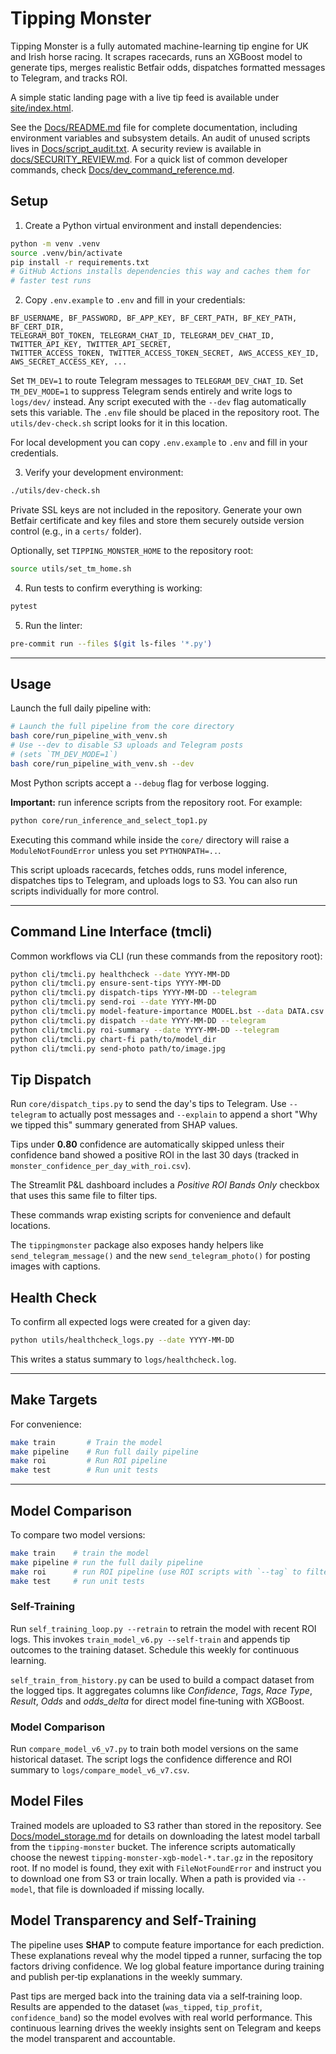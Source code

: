 # Tipping Monster

Tipping Monster is a fully automated machine-learning tip engine for UK and Irish horse racing. It scrapes racecards, runs an XGBoost model to generate tips, merges realistic Betfair odds, dispatches formatted messages to Telegram, and tracks ROI.

A simple static landing page with a live tip feed is available under [site/index.html](site/index.html).

See the [Docs/README.md](Docs/README.md) file for complete documentation, including environment variables and subsystem details. An audit of unused scripts lives in [Docs/script_audit.txt](Docs/script_audit.txt). A security review is available in [docs/SECURITY_REVIEW.md](docs/SECURITY_REVIEW.md). For a quick list of common developer commands, check [Docs/dev_command_reference.md](Docs/dev_command_reference.md).

## Setup

1. Create a Python virtual environment and install dependencies:

```bash
python -m venv .venv
source .venv/bin/activate
pip install -r requirements.txt
# GitHub Actions installs dependencies this way and caches them for
# faster test runs
```

2. Copy `.env.example` to `.env` and fill in your credentials:

```
BF_USERNAME, BF_PASSWORD, BF_APP_KEY, BF_CERT_PATH, BF_KEY_PATH, BF_CERT_DIR,
TELEGRAM_BOT_TOKEN, TELEGRAM_CHAT_ID, TELEGRAM_DEV_CHAT_ID, TWITTER_API_KEY, TWITTER_API_SECRET,
TWITTER_ACCESS_TOKEN, TWITTER_ACCESS_TOKEN_SECRET, AWS_ACCESS_KEY_ID, AWS_SECRET_ACCESS_KEY, ...
```


Set `TM_DEV=1` to route Telegram messages to `TELEGRAM_DEV_CHAT_ID`.
Set `TM_DEV_MODE=1` to suppress Telegram sends entirely and write logs to `logs/dev/` instead. Any script executed with the `--dev` flag automatically sets this variable.
The `.env` file should be placed in the repository root. The `utils/dev-check.sh` script looks for it in this location.


For local development you can copy `.env.example` to `.env` and fill in your credentials.

3. Verify your development environment:

```bash
./utils/dev-check.sh
```

Private SSL keys are not included in the repository. Generate your own Betfair certificate and key files and store them securely outside version control (e.g., in a `certs/` folder).

Optionally, set `TIPPING_MONSTER_HOME` to the repository root:

```bash
source utils/set_tm_home.sh
```

4. Run tests to confirm everything is working:

```bash
pytest
```

5. Run the linter:

```bash
pre-commit run --files $(git ls-files '*.py')
```

---

## Usage

Launch the full daily pipeline with:

```bash
# Launch the full pipeline from the core directory
bash core/run_pipeline_with_venv.sh
# Use --dev to disable S3 uploads and Telegram posts
# (sets `TM_DEV_MODE=1`)
bash core/run_pipeline_with_venv.sh --dev
```

Most Python scripts accept a `--debug` flag for verbose logging.

**Important:** run inference scripts from the repository root. For example:

```bash
python core/run_inference_and_select_top1.py
```
Executing this command while inside the `core/` directory will raise a `ModuleNotFoundError` unless you set `PYTHONPATH=..`.

This script uploads racecards, fetches odds, runs model inference, dispatches tips to Telegram, and uploads logs to S3. You can also run scripts individually for more control.

---

## Command Line Interface (tmcli)

Common workflows via CLI (run these commands from the repository root):

```bash
python cli/tmcli.py healthcheck --date YYYY-MM-DD
python cli/tmcli.py ensure-sent-tips YYYY-MM-DD
python cli/tmcli.py dispatch-tips YYYY-MM-DD --telegram
python cli/tmcli.py send-roi --date YYYY-MM-DD
python cli/tmcli.py model-feature-importance MODEL.bst --data DATA.csv --out chart.png
python cli/tmcli.py dispatch --date YYYY-MM-DD --telegram
python cli/tmcli.py roi-summary --date YYYY-MM-DD --telegram
python cli/tmcli.py chart-fi path/to/model_dir
python cli/tmcli.py send-photo path/to/image.jpg
```

## Tip Dispatch

Run `core/dispatch_tips.py` to send the day's tips to Telegram. Use `--telegram` to
actually post messages and `--explain` to append a short "Why we tipped this" summary generated from SHAP values.

Tips under **0.80** confidence are automatically skipped unless their confidence
band showed a positive ROI in the last 30 days (tracked in
`monster_confidence_per_day_with_roi.csv`).

The Streamlit P&L dashboard includes a *Positive ROI Bands Only* checkbox that
uses this same file to filter tips.

These commands wrap existing scripts for convenience and default locations.

The `tippingmonster` package also exposes handy helpers like
`send_telegram_message()` and the new `send_telegram_photo()` for posting
images with captions.




## Health Check

To confirm all expected logs were created for a given day:

```bash
python utils/healthcheck_logs.py --date YYYY-MM-DD
```

This writes a status summary to `logs/healthcheck.log`.

---

## Make Targets

For convenience:

```bash
make train       # Train the model
make pipeline    # Run full daily pipeline
make roi         # Run ROI pipeline
make test        # Run unit tests
```

---

## Model Comparison

To compare two model versions:

```bash
make train    # train the model
make pipeline # run the full daily pipeline
make roi      # run ROI pipeline (use ROI scripts with `--tag` to filter by tag)
make test     # run unit tests
```

### Self-Training

Run `self_training_loop.py --retrain` to retrain the model with recent ROI logs.
This invokes `train_model_v6.py --self-train` and appends tip outcomes to the
training dataset. Schedule this weekly for continuous learning.

`self_train_from_history.py` can be used to build a compact dataset from the
logged tips. It aggregates columns like *Confidence*, *Tags*, *Race Type*,
*Result*, *Odds* and *odds_delta* for direct model fine‑tuning with XGBoost.

### Model Comparison

Run `compare_model_v6_v7.py` to train both model versions on the same historical dataset. The script logs the confidence difference and ROI summary to `logs/compare_model_v6_v7.csv`.

## Model Files

Trained models are uploaded to S3 rather than stored in the repository. See
[Docs/model_storage.md](Docs/model_storage.md) for details on downloading the
latest model tarball from the `tipping-monster` bucket. The inference scripts
automatically choose the newest `tipping-monster-xgb-model-*.tar.gz` in the
repository root. If no model is found, they exit with `FileNotFoundError` and
instruct you to download one from S3 or train locally. When a path is provided
via `--model`, that file is downloaded if missing locally.

## Model Transparency and Self‑Training

The pipeline uses **SHAP** to compute feature importance for each prediction. These explanations
reveal why the model tipped a runner, surfacing the top factors driving confidence. We log global
feature importance during training and publish per‑tip explanations in the weekly summary.

Past tips are merged back into the training data via a self‑training loop. Results are appended to
the dataset (`was_tipped`, `tip_profit`, `confidence_band`) so the model evolves with real world
performance. This continuous learning drives the weekly insights sent on Telegram and keeps the
model transparent and accountable.
